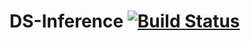 # DS-Inference [![Build Status](https://travis-ci.org/YoushaaMurhij/DS-Net_Inference.svg?branch=main)](https://travis-ci.org/YoushaaMurhij/DS-Net_Inference)
